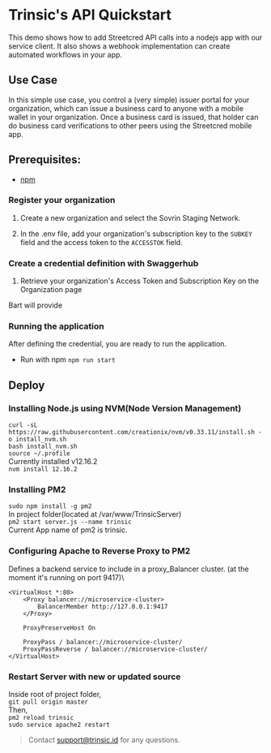 # Trinsic's API Quickstart
This demo shows how to add Streetcred API calls into a nodejs app with our service client. It also shows a webhook implementation can create automated workflows in your app. 

## Use Case
In this simple use case, you control a (very simple) issuer portal for your organization, which can issue a business card to anyone with a mobile wallet in your organization. Once a business card is issued, that holder can do business card verifications to other peers using the Streetcred mobile app. 

## Prerequisites:
- [npm](https://www.npmjs.com/get-npm)


### Register your organization
 1. Create a new organization and select the Sovrin Staging Network.
 
 2. In the .env file, add your organization's subscription key to the `SUBKEY` field and the access token to the `ACCESSTOK` field.
    
### Create a credential definition with Swaggerhub
 1. Retrieve your organization's Access Token and Subscription Key on the Organization page

   Bart will provide


 
### Running the application
After defining the credential, you are ready to run the application. 

- Run with npm
`npm run start`



## Deploy
### Installing Node.js using NVM(Node Version Management)
`curl -sL https://raw.githubusercontent.com/creationix/nvm/v0.33.11/install.sh -o install_nvm.sh`\
`bash install_nvm.sh`\
`source ~/.profile`\
Currently installed v12.16.2\
`nvm install 12.16.2`

### Installing PM2
`sudo npm install -g pm2`\
In project folder(located at /var/www/TrinsicServer)\
`pm2 start server.js --name trinsic`\
Current App name of pm2 is trinsic.

### Configuring Apache to Reverse Proxy to PM2
Defines a backend service to include in a proxy_Balancer cluster. (at the moment it's running on port 9417)\
```
<VirtualHost *:80>
    <Proxy balancer://microservice-cluster>
        BalancerMember http://127.0.0.1:9417
    </Proxy>

    ProxyPreserveHost On

    ProxyPass / balancer://microservice-cluster/
    ProxyPassReverse / balancer://microservice-cluster/
</VirtualHost>
```

### Restart Server with new or updated source
Inside root of project folder,\
`git pull origin master`\
Then,\
`pm2 reload trinsic`\
`sudo service apache2 restart`




> Contact <support@trinsic.id> for any questions. 


 
